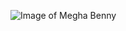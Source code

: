 ![Image of Megha Benny](https://media-exp1.licdn.com/dms/image/C5603AQFz7z0KTKIImw/profile-displayphoto-shrink_100_100/0/1623182156633?e=1646265600&v=beta&t=0xvYG70fYg0JFUNTba2RVCx3hzcAqCEqUw3RaQ7CdPk)
